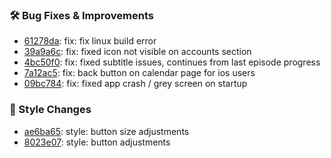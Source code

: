 

### 🛠️ Bug Fixes & Improvements
* [61278da](https://github.com/RyanYuuki/AnymeX/commit/61278da): fix: fix linux build error
* [39a9a6c](https://github.com/RyanYuuki/AnymeX/commit/39a9a6c): fix: fixed icon not visible on accounts section
* [4bc50f0](https://github.com/RyanYuuki/AnymeX/commit/4bc50f0): fix: fixed subtitle issues, continues from last episode progress
* [7a12ac5](https://github.com/RyanYuuki/AnymeX/commit/7a12ac5): fix: back button on calendar page for ios users
* [09bc784](https://github.com/RyanYuuki/AnymeX/commit/09bc784): fix: fixed app crash / grey screen on startup

### 🎨 Style Changes
* [ae6ba65](https://github.com/RyanYuuki/AnymeX/commit/ae6ba65): style: button size adjustments
* [8023e07](https://github.com/RyanYuuki/AnymeX/commit/8023e07): style: button adjustments

